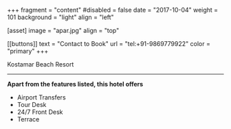 +++
fragment = "content"
#disabled = false
date = "2017-10-04"
weight = 101
background = "light"
align = "left"

[asset]
  image = "apar.jpg"
  align = "top"

 [[buttons]]
  text = "Contact to Book"
  url = "tel:+91-9869779922"
  color = "primary"
+++


 Kostamar Beach Resort
***
**Apart from the features listed, this hotel offers**
- Airport Transfers
- Tour Desk
- 24/7 Front Desk
- Terrace